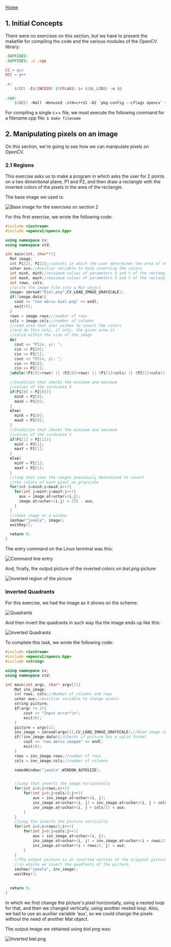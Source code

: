 [Home](https://paulovictorcorreia.github.io/)


## 1. Initial Concepts

There were no exercises on this section, but we have to present the makefile for compiling the code and the various modules of the OpenCV library: 
```makefile
.SUFFIXES:
.SUFFIXES: .c .cpp

CC = gcc
GCC = g++

.c:
	$(CC) -I$(INCDIR) $(CFLAGS) $< $(GL_LIBS) -o $@

.cpp:
	$(GCC) -Wall -Wunused -std=c++11 -O2 `pkg-config --cflags opencv` $< -o $@ `pkg-config --libs opencv`


```

For compiling a single c++ file, we must execute the following command for a filename.cpp file:
` $ make filename `

## 2. Manipulating pixels on an image

On this section, we're going to see how we can manipulate pixels on OpenCV.

### 2.1 Regions


This exercise asks us to make a program in which asks the user for 2 points on a two dimentional plane, P1 and P2, and then draw a rectangle with the inverted colors of the pixels in the area of the rectangle.

The base image we used is:

![Base image for the exercises on section 2](ManipulatingPixels/biel.png)

For this first exercise, we wrote the following code:
```c++
#include <iostream>
#include <opencv2/opencv.hpp>

using namespace cv;
using namespace std;

int main(int, char**){
  Mat image;
  int P1[2], P2[2];//points in which the user determines the area of the rectangle
  uchar aux;//Auxiliar variable to help inverting the colors
  int minX, minY;//minimum values of parameters X and Y of the rectangle
  int maxX, maxY;//maximum values of parameters X and Y of the rectangle
  int rows, cols;
  //write the image file into a Mat object
  image= imread("biel.png",CV_LOAD_IMAGE_GRAYSCALE);
  if(!image.data){
    cout << "nao abriu biel.png" << endl;
    exit(0);
  }
  rows = image.rows;//number of rows
  cols = image.cols;//number of columns  
  //read area that user wishes to invert the colors
  //and do this only, if only, the given area is
  //valid within the size of the image
  do{
    cout << "P1(x, y): ";
    cin >> P1[0];
    cin >> P1[1];
    cout << "P2(x, y): ";
    cin >> P2[0];
    cin >> P2[1];
  }while((P1[0]>rows) || (P2[0]>rows) || (P1[1]>cols) || (P2[1]>cols));

  //Condition that checks the minimum and maximum
  //values of the cordinate X
  if(P1[0] > P2[0]){
    minX = P2[0];
    maxX = P1[0];
  }
  else{
    minX = P1[0];
    maxX = P2[0];
  }
  //Condition that checks the minimum and maximum
  //values of the cordinate Y
  if(P1[1] > P2[1]){
    minY = P2[1];
    maxY = P1[1];
  }
  else{
    minY = P1[1];
    maxY = P2[1];
  }
  //loop that uses the ranges previously determined to invert
  //the colors of each pixel on grayscale
  for(int i=minX;i<maxX;i++){
    for(int j=minY;j<maxY;j++){
      aux = image.at<uchar>(i,j);
      image.at<uchar>(i,j) = 255 - aux;
    }
  }
  //shows image on a window
  imshow("janela", image);  
  waitKey();

  return 0;
}

```

The entry command on the Linux terminal was this:

![Command line entry](ManipulatingPixels/terminal_regions.png)

And, finally, the output picture of the inverted colors on _biel.png_ picture:

![Inverted region of the picture](ManipulatingPixels/biel_regions.png)

### Inverted Quadrants

For this exercise, we had the image as it shows on the scheme:

![Quadrants](ManipulatingPixels/quadrants.png)

And then invert the quadrants in such way tha the image ends up like this:

![Inverted Quadrants](ManipulatingPixels/inverted_quadrants.png)

To complete this task, we wrote the following code:

```c++
#include <iostream>
#include <opencv2/opencv.hpp>
#include <string>

using namespace cv;
using namespace std;

int main(int argc, char* argv[]){
    Mat inv_image;
	int rows, cols;//Number of columns and rows
	uchar aux;//Auxiliar variable to change pixels
	string picture;
	if(argc != 2){
		cout << "Input error!\n";
		exit(0);
	}
	picture = argv[1];
	inv_image = imread(argv[1],CV_LOAD_IMAGE_GRAYSCALE);//Read image into Mat object
	if(!inv_image.data){//Checks if picture has a valid format 
		cout << "nao abriu imagem" << endl;
		exit(0);
	}
	rows = inv_image.rows;//number of rows
	cols = inv_image.cols;//number of columns

	namedWindow("janela",WINDOW_AUTOSIZE);


	//Loop that inverts the image horizontally
	for(int i=0;i<rows;i++){
		for(int j=0;j<cols/2;j++){
	    	aux = inv_image.at<uchar>(i, j);
	    	inv_image.at<uchar>(i, j) = inv_image.at<uchar>(i, j + cols/2);
	    	inv_image.at<uchar>(i, j + cols/2) = aux;
	    }
	}
	//Loop tha inverts the picture vertically
	for(int i=0;i<rows/2;i++){
		for(int j=0;j<cols;j++){
	    	aux = inv_image.at<uchar>(i, j);
	    	inv_image.at<uchar>(i, j) = inv_image.at<uchar>(i + rows/2, j);
	    	inv_image.at<uchar>(i + rows/2, j) = aux;
	    }
	}
	//The output picture is an inverted version of the original picture
	//in whiche we invert the quadrants of the picture.
	imshow("janela", inv_image);  
	waitKey();

 
  return 0;
}

```

In which we first change the picture's pixel horizontally, using a nested loop for that, and then we changed vertically, using another nested loop. Also, we had to use
an auxiliar variable 'aux', so we could change the pixels without the need of another Mat object.

The output image we obtained using _biel.png_ was:

![Inverted biel.png](ManipulatingPixels/biel_inverted.png)



